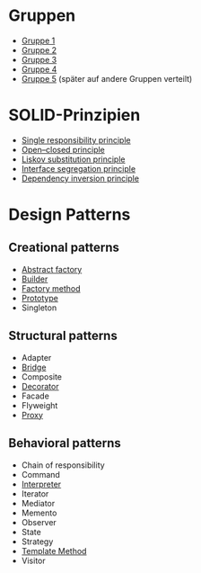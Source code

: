 # Gruppen
* [Gruppe 1](https://github.com/WWI17SEB/software-engineering/tree/gruppe1)
* [Gruppe 2](https://github.com/WWI17SEB/software-engineering/tree/gruppe2)
* [Gruppe 3](https://github.com/WWI17SEB/software-engineering/tree/gruppe3)
* [Gruppe 4](https://github.com/WWI17SEB/software-engineering/tree/gruppe4)
* [Gruppe 5](https://github.com/WWI17SEB/software-engineering/tree/gruppe5) (später auf andere Gruppen verteilt)

# SOLID-Prinzipien
* [Single responsibility principle](https://github.com/WWI17SEB/software-engineering/blob/gruppe2/01_srp/presentations/SRP%20-%20The%20Single%20Responsibility%20Principle.pdf)
* [Open–closed principle](https://github.com/WWI17SEB/software-engineering/blob/gruppe5/Open-closed%20Principle.pdf)
* [Liskov substitution principle](https://github.com/WWI17SEB/software-engineering/blob/gruppe4/1_Pr%C3%A4sentationen/LSP.pdf)
* [Interface segregation principle](https://github.com/WWI17SEB/software-engineering/blob/gruppe3/01_SOLID-Prinzipien/SOLID-Prinzipien_ISP.pdf)
* [Dependency inversion principle](https://github.com/WWI17SEB/software-engineering/blob/gruppe1/01_DIP/DIP.pptx)

# Design Patterns
## Creational patterns
* [Abstract factory](https://github.com/WWI17SEB/software-engineering/blob/gruppe1/02_Abstract_Factory/AbstractFactory.pptx)
* [Builder](https://github.com/WWI17SEB/software-engineering/blob/gruppe2/03_design_patterns/builder/presentations/builder.pdf)
* [Factory method](https://github.com/WWI17SEB/software-engineering/blob/gruppe3/03_DesignPattern_FactoryMethod/DesignPattern_FactoryMethod.pdf)
* [Prototype](https://github.com/WWI17SEB/software-engineering/blob/gruppe4/1_Pr%C3%A4sentationen/Prototype%20Design%20Pattern/Prototype%20Design%20Pattern.pdf)
* Singleton

## Structural patterns
* Adapter
* [Bridge](https://github.com/WWI17SEB/software-engineering/blob/gruppe4/1_Pr%C3%A4sentationen/Bridge%20Pattern/Bridge%20Pattern.pdf)
* Composite
* [Decorator](https://github.com/WWI17SEB/software-engineering/blob/gruppe3/05_DesignPattern-Decorator/Design%20Pattern%20Decorator.pdf)
* Facade
* Flyweight
* [Proxy](https://github.com/WWI17SEB/software-engineering/blob/gruppe1/04_Proxy_und_CommandIntepreter/Proxy_und_Interpreter.pptx)

## Behavioral patterns
* Chain of responsibility
* Command
* [Interpreter](https://github.com/WWI17SEB/software-engineering/blob/gruppe1/04_Proxy_und_CommandIntepreter/Proxy_und_Interpreter.pptx)
* Iterator
* Mediator
* Memento
* Observer
* State
* Strategy
* [Template Method](https://github.com/WWI17SEB/software-engineering/blob/gruppe4/1_Pr%C3%A4sentationen/Template%20Method%20Pattern/Template%20Method%20Pattern.pdf)
* Visitor
